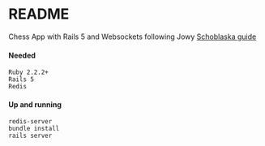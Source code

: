 # README


Chess App with Rails 5 and Websockets following Jowy [Schoblaska guide](http://jargon.io/joeyschoblaska/rails-5-chess-with-action-cable-websockets)


#### Needed

```
Ruby 2.2.2+
Rails 5
Redis
```

#### Up and running

```
redis-server
bundle install
rails server
```